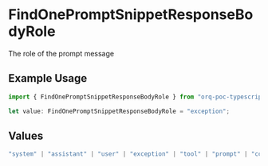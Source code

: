 # FindOnePromptSnippetResponseBodyRole

The role of the prompt message

## Example Usage

```typescript
import { FindOnePromptSnippetResponseBodyRole } from "orq-poc-typescript-multi-env-version/models/operations";

let value: FindOnePromptSnippetResponseBodyRole = "exception";
```

## Values

```typescript
"system" | "assistant" | "user" | "exception" | "tool" | "prompt" | "correction" | "expected_output"
```